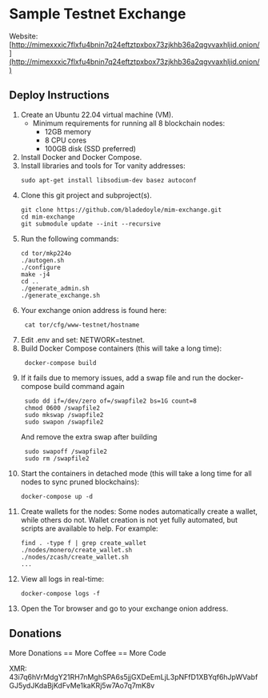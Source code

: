# Sample Testnet Exchange

Website: [http://mimexxxic7flxfu4bnin7q24eftztpxbox73zjkhb36a2qgvvaxhljid.onion/](http://mimexxxic7flxfu4bnin7q24eftztpxbox73zjkhb36a2qgvvaxhljid.onion/)

## Deploy Instructions

1. Create an Ubuntu 22.04 virtual machine (VM).
   - Minimum requirements for running all 8 blockchain nodes:
     - 12GB memory
     - 8 CPU cores
     - 100GB disk (SSD preferred)
2. Install Docker and Docker Compose.
3. Install libraries and tools for Tor vanity addresses:
   ```
   sudo apt-get install libsodium-dev basez autoconf
   ```
4. Clone this git project and subproject(s).
   ```
   git clone https://github.com/bladedoyle/mim-exchange.git
   cd mim-exchange
   git submodule update --init --recursive
   ```
5. Run the following commands:
    ```
    cd tor/mkp224o
    ./autogen.sh
    ./configure
    make -j4
    cd ..
    ./generate_admin.sh
    ./generate_exchange.sh
    ```
6. Your exchange onion address is found here:
   ```
    cat tor/cfg/www-testnet/hostname
   ```
7. Edit .env and set: NETWORK=testnet.
8. Build Docker Compose containers (this will take a long time):
   ```
    docker-compose build
   ```
9. If it fails due to memory issues, add a swap file and run the docker-compose build command again
   ```
    sudo dd if=/dev/zero of=/swapfile2 bs=1G count=8
    chmod 0600 /swapfile2
    sudo mkswap /swapfile2
    sudo swapon /swapfile2
   ```
   And remove the extra swap after building
   ```
    sudo swapoff /swapfile2
    sudo rm /swapfile2
   ```
10. Start the containers in detached mode (this will take a long time for all nodes to sync pruned blockchains):
    ```
    docker-compose up -d
    ```
11. Create wallets for the nodes:
    Some nodes automatically create a wallet, while others do not.
    Wallet creation is not yet fully automated, but scripts are available to help. For example:
    ```
    find . -type f | grep create_wallet
    ./nodes/monero/create_wallet.sh
    ./nodes/zcash/create_wallet.sh
    ...
    ```
12. View all logs in real-time:
    ```
    docker-compose logs -f
    ```
13. Open the Tor browser and go to your exchange onion address.

## Donations
More Donations == More Coffee == More Code

XMR: 43i7q6hVrMdgY21RH7nMghSPA6s5jjGXDeEmLjL3pNFfD1XBYqf6hJpWVabfGJ5ydJKdaBjKdFvMe1kaKRj5w7Ao7q7mK8v
